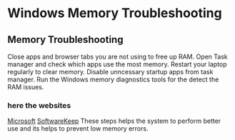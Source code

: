 # Windows Memory Troubleshooting 
## Memory Troubleshooting
Close apps and browser tabs you are not using to free up RAM.
Open Task manager and check which apps use the most memory.
Restart your laptop regularly to clear memory.
Disable unncessary startup apps from task manager.
Run the Windows memory diagnostics tools for the detect the RAM issues.
### here the websites
[Microsoft](https://www.microsoft.com/en-us/surface/do-more-with-surface/how-to-use-windows-memory-diagnostic)
[SoftwareKeep](https://softwarekeep.com/blogs/troubleshooting/hardware-problems-were-detected-on-windows-memory-diagnostics?srsltid=AfmBOop9917tyQhIbUojEiv9p6Nmxew1ggtYfcLgT0Ia86Sug-kjwL6y)
These steps  helps the system to perform better use and its helps to prevent low memory errors.

